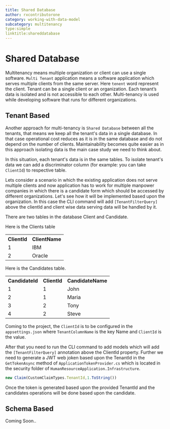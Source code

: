 ```yaml
---
title: Shared Database
author: rxcontributorone
category: working-with-data-model
subcategory: multitenancy
type:simple
linktitle:shareddatabase
---
```

# Shared Database

Multitenancy means multiple organization or client can use a single software. `Multi Tenant` application means a software application which serves multiple clients from the same server. Here `tenent` word represent the client. Tenant can be a single client or an organization. Each tenant’s data is isolated and is not accessible to each other. Multi-tenancy is used while developing software that runs for different organizations.

## Tenant Based
Another approach for multi-tenancy is `Shared Database` between all the tenants, that means we keep all the tenant's data in a single database. In that case operational cost reduces as it is in the same database and do not depend on the number of clients. Maintainability becomes quite easier as in this approach isolating data is the main case study we need to think about. 

In this situation, each tenant's data is in the same tables. To isolate tenant's data we can add a discriminator column (for example: you can take `ClientId`) to respective table.

Lets consider a scenario in which the existing application does not serve multiple clients and now application has to work for multiple manpower companies in which there is a candidate form which should be accessed by different organizations. Let's see how it will be implemented based upon the organization. In this case the CLI command will add `[TenantFilterQuery]` above the clientId and client wise data serving data will be handled by it. 

There are two tables in the database Client and Candidate. 

Here is the Clients table

<table class="table table-bordered">
<tr><th>ClientId</th><th>ClientName</th></tr>
<tr><td>1</td><td>IBM</td></tr>
<tr><td>2</td><td>Oracle</td></tr>
</table>

Here is the Candidates table.

<table class="table table-bordered">
<tr><th>CandidateId</th><th>ClientId</th><th>CandidateName</th></tr>
<tr><td>1</td><td>1</td><td>John</td></tr>
<tr><td>2</td><td>1</td><td>Maria</td></tr>
<tr><td>3</td><td>2</td><td>Tony</td></tr>
<tr><td>4</td><td>2</td><td>Steve</td></tr>
</table>

Coming to the project, the `ClientId` is to be configured in the `appsettings.json` where `TenantColumnName` is the key Name and `ClientId` is the value.

After that you need to run the CLI command to add models which will add the `[TenantFilterQuery]` annotation above the ClientId property. Further we need to generate a JWT web joken based upon the TenantId in the `GetTokenAsync` method of `ApplicationTokenProvider.cs` which is located in the security folder of `HumanResourceApplication.Infrastructure`.

````js
new Claim(CustomClaimTypes.TenantId,1.ToString())
````

Once the token is generated based upon the provided TenantId and the candidates operations will be done based upon the candidate.

## Schema Based
Coming Soon..



